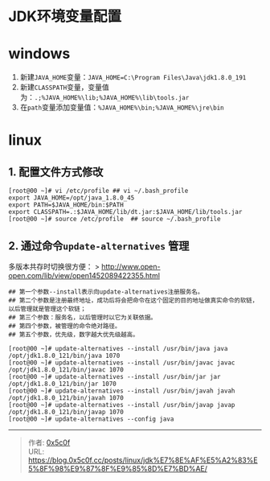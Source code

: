 # JDK环境变量配置


# windows 
1.  新建`JAVA_HOME`变量：`JAVA_HOME=C:\Program Files\Java\jdk1.8.0_191`  
2.  新建`CLASSPATH`变量，变量值为：`.;%JAVA_HOME%\lib;%JAVA_HOME%\lib\tools.jar`  
3.  在`path`变量添加变量值：`%JAVA_HOME%\bin;%JAVA_HOME%\jre\bin`

# linux 
## 1. 配置文件方式修改
```shell
[root@00 ~]# vi /etc/profile ## vi ~/.bash_profile
export JAVA_HOME=/opt/java_1.8.0_45
export PATH=$JAVA_HOME/bin:$PATH 
export CLASSPATH=.:$JAVA_HOME/lib/dt.jar:$JAVA_HOME/lib/tools.jar 
[root@00 ~]# source /etc/profile  ## source ~/.bash_profile
```

## 2. 通过命令`update-alternatives` 管理
多版本共存时切换很方便： 
&gt; http://www.open-open.com/lib/view/open1452089422355.html 
```shell
## 第一个参数--install表示向update-alternatives注册服务名。
## 第二个参数是注册最终地址，成功后将会把命令在这个固定的目的地址做真实命令的软链，以后管理就是管理这个软链；
## 第三个参数：服务名，以后管理时以它为关联依据。
## 第四个参数，被管理的命令绝对路径。
## 第五个参数，优先级，数字越大优先级越高。

[root@00 ~]# update-alternatives --install /usr/bin/java java /opt/jdk1.8.0_121/bin/java 1070
[root@00 ~]# update-alternatives --install /usr/bin/javac javac /opt/jdk1.8.0_121/bin/javac 1070
[root@00 ~]# update-alternatives --install /usr/bin/jar jar /opt/jdk1.8.0_121/bin/jar 1070
[root@00 ~]# update-alternatives --install /usr/bin/javah javah /opt/jdk1.8.0_121/bin/javah 1070
[root@00 ~]# update-alternatives --install /usr/bin/javap javap /opt/jdk1.8.0_121/bin/javap 1070
[root@00 ~]# update-alternatives --config java
```


---

> 作者: [0x5c0f](https://blog.0x5c0f.cc)  
> URL: https://blog.0x5c0f.cc/posts/linux/jdk%E7%8E%AF%E5%A2%83%E5%8F%98%E9%87%8F%E9%85%8D%E7%BD%AE/  

